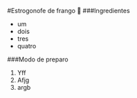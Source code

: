 #Estrogonofe de frango
:chicken:
###Ingredientes
 - um
 - dois
 - tres
 - quatro

###Modo de preparo
 1. Yff
 2. Afjg
 3. argb
